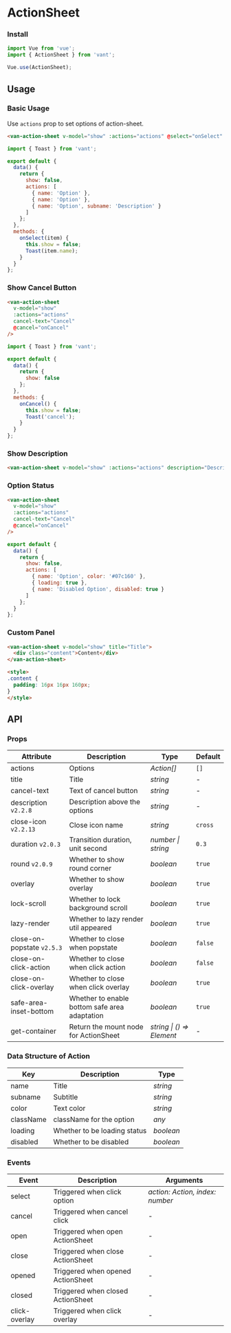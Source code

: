 # ActionSheet

### Install

```js
import Vue from 'vue';
import { ActionSheet } from 'vant';

Vue.use(ActionSheet);
```

## Usage

### Basic Usage

Use `actions` prop to set options of action-sheet.

```html
<van-action-sheet v-model="show" :actions="actions" @select="onSelect" />
```

```js
import { Toast } from 'vant';

export default {
  data() {
    return {
      show: false,
      actions: [
        { name: 'Option' },
        { name: 'Option' },
        { name: 'Option', subname: 'Description' }
      ]
    };
  },
  methods: {
    onSelect(item) {
      this.show = false;
      Toast(item.name);
    }
  }
};
```

### Show Cancel Button

```html
<van-action-sheet
  v-model="show"
  :actions="actions"
  cancel-text="Cancel"
  @cancel="onCancel"
/>
```

```js
import { Toast } from 'vant';

export default {
  data() {
    return {
      show: false
    };
  },
  methods: {
    onCancel() {
      this.show = false;
      Toast('cancel');
    }
  }
};
```

### Show Description

```html
<van-action-sheet v-model="show" :actions="actions" description="Description" />
```

### Option Status

```html
<van-action-sheet
  v-model="show"
  :actions="actions"
  cancel-text="Cancel"
  @cancel="onCancel"
/>
```

```js
export default {
  data() {
    return {
      show: false,
      actions: [
        { name: 'Option', color: '#07c160' },
        { loading: true },
        { name: 'Disabled Option', disabled: true }
      ]
    };
  }
};
```

### Custom Panel

```html
<van-action-sheet v-model="show" title="Title">
  <div class="content">Content</div>
</van-action-sheet>

<style>
.content {
  padding: 16px 16px 160px;
}
</style>
```

## API

### Props

| Attribute | Description | Type | Default |
|------|------|------|------|
| actions | Options | *Action[]* | `[]` | 
| title | Title | *string* | - |
| cancel-text | Text of cancel button | *string* | - |
| description `v2.2.8` | Description above the options | *string* | - |
| close-icon `v2.2.13` | Close icon name | *string* | `cross` |
| duration `v2.0.3` | Transition duration, unit second | *number \| string* | `0.3` |
| round `v2.0.9` | Whether to show round corner | *boolean* | `true` |
| overlay | Whether to show overlay | *boolean* | `true` |
| lock-scroll | Whether to lock background scroll | *boolean* | `true` |
| lazy-render | Whether to lazy render util appeared | *boolean* | `true`  |
| close-on-popstate `v2.5.3` | Whether to close when popstate | *boolean* | `false` |
| close-on-click-action | Whether to close when click action | *boolean* | `false` |
| close-on-click-overlay | Whether to close when click overlay | *boolean* | `true` |
| safe-area-inset-bottom | Whether to enable bottom safe area adaptation | *boolean* | `true` |
| get-container | Return the mount node for ActionSheet | *string \| () => Element* | - |

### Data Structure of Action

| Key | Description | Type |
|------|------|------|
| name | Title | *string* |
| subname | Subtitle | *string* |
| color | Text color | *string* |
| className | className for the option | *any* |
| loading | Whether to be loading status | *boolean* |
| disabled | Whether to be disabled | *boolean* |

### Events

| Event | Description | Arguments |
|------|------|------|
| select | Triggered when click option | *action: Action, index: number* |
| cancel | Triggered when cancel click | - |
| open | Triggered when open ActionSheet | - |
| close | Triggered when close ActionSheet | - |
| opened | Triggered when opened ActionSheet | - |
| closed | Triggered when closed ActionSheet | - |
| click-overlay | Triggered when click overlay | - |
